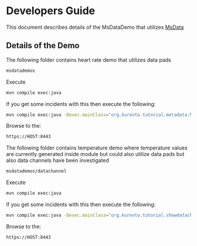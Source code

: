 Developers Guide
=========================

This document describes details of the MsDataDemo that utilizes [MsData](https://github.com/nubomedia-vtt/msdata)

Details of the Demo
---------

The following folder contains heart rate demo that utilizes data pads
```bash
msdatademos
```
Execute
```bash
mvn compile exec:java
```

If you get some incidents with this then execute the following:
```bash
mvn compile exec:java -Dexec.mainClass="org.kurento.tutorial.metadata.MetadataHandler"
```

Browse to the:
```bash
https://HOST:8443
```

The following folder contains temperature demo where temperature values are currently generated inside module but could also utilize data pads but also data channels have been investigated
```bash
msdatademos/datachannel
```

Execute
```bash
mvn compile exec:java
```

If you get some incidents with this then execute the following:
```bash
mvn compile exec:java -Dexec.mainClass="org.kurento.tutorial.showdatachannel.ShowDataChannelHandler"
```

Browse to the:
```bash
https://HOST:8443
```

